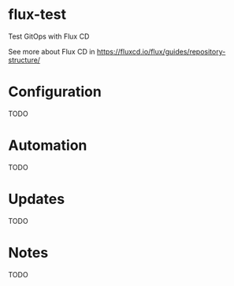 # flux-test
Test GitOps with Flux CD

See more about Flux CD in https://fluxcd.io/flux/guides/repository-structure/

# Configuration
TODO

# Automation
TODO

# Updates
TODO

# Notes
TODO
